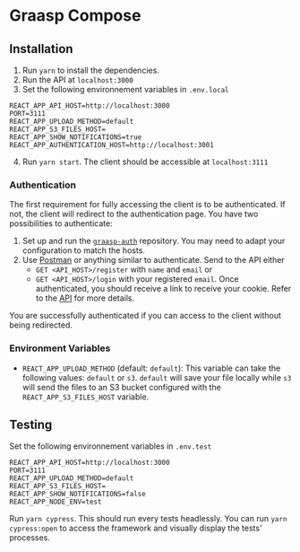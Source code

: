 # Graasp Compose

## Installation

1. Run `yarn` to install the dependencies.
2. Run the API at `localhost:3000`
3. Set the following environnement variables in `.env.local`

```
REACT_APP_API_HOST=http://localhost:3000
PORT=3111
REACT_APP_UPLOAD_METHOD=default
REACT_APP_S3_FILES_HOST=
REACT_APP_SHOW_NOTIFICATIONS=true
REACT_APP_AUTHENTICATION_HOST=http://localhost:3001
```

4. Run `yarn start`. The client should be accessible at `localhost:3111`

### Authentication

The first requirement for fully accessing the client is to be authenticated. If not, the client will redirect to the authentication page. You have two possibilities to authenticate:

1. Set up and run the [`graasp-auth`](https://github.com/graasp/graasp-auth) repository. You may need to adapt your configuration to match the hosts.
2. Use [Postman](https://www.postman.com/) or anything similar to authenticate. Send to the API either
   - `GET <API_HOST>/register` with `name` and `email` or
   - `GET <API_HOST>/login` with your registered `email`.
     Once authenticated, you should receive a link to receive your cookie. Refer to the [API](https://github.com/graasp/graasp) for more details.

You are successfully authenticated if you can access to the client without being redirected.

### Environment Variables

- `REACT_APP_UPLOAD_METHOD` (default: `default`): This variable can take the following values: `default` or `s3`. `default` will save your file locally while `s3` will send the files to an S3 bucket configured with the `REACT_APP_S3_FILES_HOST` variable.

## Testing

Set the following environnement variables in `.env.test`

```
REACT_APP_API_HOST=http://localhost:3000
PORT=3111
REACT_APP_UPLOAD_METHOD=default
REACT_APP_S3_FILES_HOST=
REACT_APP_SHOW_NOTIFICATIONS=false
REACT_APP_NODE_ENV=test
```

Run `yarn cypress`. This should run every tests headlessly.
You can run `yarn cypress:open` to access the framework and visually display the tests' processes.
